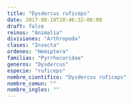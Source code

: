 ```yaml
---
title: "Dysdercus ruficeps"
date: 2017-08-18T20:46:32-06:00
draft: false
reinos: "Animalia"
divisiones: "Arthropoda"
clases: "Insecta"
ordenes: "Hemiptera"
familias: "Pyrrhocoridae"
generos: "Dysdercus"
especie: "ruficeps"
nombre_cientifico: "Dysdercus ruficeps"
nombre_comun: ""
nombre_ingles: ""
---
```

